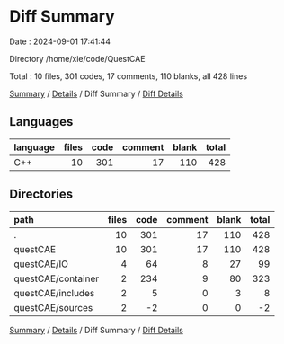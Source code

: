 # Diff Summary

Date : 2024-09-01 17:41:44

Directory /home/xie/code/QuestCAE

Total : 10 files,  301 codes, 17 comments, 110 blanks, all 428 lines

[Summary](results.md) / [Details](details.md) / Diff Summary / [Diff Details](diff-details.md)

## Languages
| language | files | code | comment | blank | total |
| :--- | ---: | ---: | ---: | ---: | ---: |
| C++ | 10 | 301 | 17 | 110 | 428 |

## Directories
| path | files | code | comment | blank | total |
| :--- | ---: | ---: | ---: | ---: | ---: |
| . | 10 | 301 | 17 | 110 | 428 |
| questCAE | 10 | 301 | 17 | 110 | 428 |
| questCAE/IO | 4 | 64 | 8 | 27 | 99 |
| questCAE/container | 2 | 234 | 9 | 80 | 323 |
| questCAE/includes | 2 | 5 | 0 | 3 | 8 |
| questCAE/sources | 2 | -2 | 0 | 0 | -2 |

[Summary](results.md) / [Details](details.md) / Diff Summary / [Diff Details](diff-details.md)